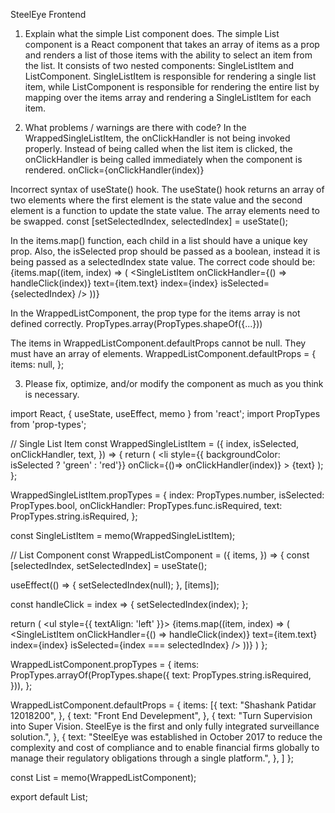 SteelEye Frontend
1. Explain what the simple List component does.
The simple List component is a React component that takes an array of items as a prop and renders a list of those items with the ability to select an item from the list. It consists of two nested components: SingleListItem and ListComponent. SingleListItem is responsible for rendering a single list item, while ListComponent is responsible for rendering the entire list by mapping over the items array and rendering a SingleListItem for each item.

2. What problems / warnings are there with code?
In the WrappedSingleListItem, the onClickHandler is not being invoked properly. Instead of being called when the list item is clicked, the onClickHandler is being called immediately when the component is rendered.
onClick={onClickHandler(index)}

Incorrect syntax of useState() hook. The useState() hook returns an array of two elements where the first element is the state value and the second element is a function to update the state value. The array elements need to be swapped.
const [setSelectedIndex, selectedIndex] = useState();

In the items.map() function, each child in a list should have a unique key prop. Also, the isSelected prop should be passed as a boolean, instead it is being passed as a selectedIndex state value. The correct code should be:
{items.map((item, index) => ( <SingleListItem onClickHandler={() => handleClick(index)} text={item.text} index={index} isSelected={selectedIndex} /> ))}

In the WrappedListComponent, the prop type for the items array is not defined correctly.
PropTypes.array(PropTypes.shapeOf({...}))

The items in WrappedListComponent.defaultProps cannot be null. They must have an array of elements.
WrappedListComponent.defaultProps = { items: null, };

3. Please fix, optimize, and/or modify the component as much as you think is necessary.

import React, { useState, useEffect, memo } from 'react';
import PropTypes from 'prop-types';

// Single List Item
const WrappedSingleListItem = ({
  index,
  isSelected,
  onClickHandler,
  text,
}) => {
  return (
    <li
      style={{ backgroundColor: isSelected ? 'green' : 'red'}}
      onClick={()=> onClickHandler(index)}
    >
      {text}
    </li>
  );
};

WrappedSingleListItem.propTypes = {
  index: PropTypes.number,
  isSelected: PropTypes.bool,
  onClickHandler: PropTypes.func.isRequired,
  text: PropTypes.string.isRequired,
};

const SingleListItem = memo(WrappedSingleListItem);

// List Component
const WrappedListComponent = ({
  items,
}) => {
  const [selectedIndex, setSelectedIndex] = useState();

  useEffect(() => {
    setSelectedIndex(null);
  }, [items]);

  const handleClick = index => {
    setSelectedIndex(index);
  };

  return (
    <ul style={{ textAlign: 'left' }}>
      {items.map((item, index) => (
        <SingleListItem
          onClickHandler={() => handleClick(index)}
          text={item.text}
          index={index}
          isSelected={index === selectedIndex}
        />
      ))}
    </ul>
  )
};

WrappedListComponent.propTypes = {
  items: PropTypes.arrayOf(PropTypes.shape({
    text: PropTypes.string.isRequired,
  })),
};

WrappedListComponent.defaultProps = {
  items: [{
    text: "Shashank Patidar 12018200",
  },
  {
    text: "Front End Develepment",
  },
  {
    text: "Turn Supervision into Super Vision. SteelEye is the first and only fully integrated surveillance solution.",
  },
  {
    text: "SteelEye was established in October 2017 to reduce the complexity and cost of compliance and to enable financial firms globally to manage their regulatory obligations through a single platform.",
  },
]
};

const List = memo(WrappedListComponent);

export default List;